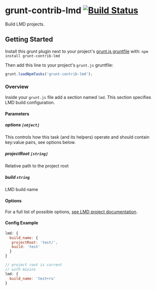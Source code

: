 # grunt-contrib-lmd [![Build Status](https://secure.travis-ci.org/azproduction/grunt-contrib-lmd.png?branch=master)](http://travis-ci.org/azproduction/grunt-contrib-lmd)

Build LMD projects.

## Getting Started
Install this grunt plugin next to your project's [grunt.js gruntfile][getting_started] with: `npm install grunt-contrib-lmd`

Then add this line to your project's `grunt.js` gruntfile:

```javascript
grunt.loadNpmTasks('grunt-contrib-lmd');
```

[grunt]: https://github.com/gruntjs/grunt
[getting_started]: https://github.com/gruntjs/grunt/blob/master/docs/getting_started.md

### Overview

Inside your `grunt.js` file add a section named `lmd`. This section specifies LMD build configuration.

#### Parameters

##### options ```[object]```

This controls how this task (and its helpers) operate and should contain key:value pairs, see options below.

##### projectRoot ```[string]```

Relative path to the project root

##### build ```string```

LMD build name

#### Options

For a full list of possible options, [see LMD project documentation](https://github.com/azproduction/lmd).

#### Config Example

``` javascript
lmd: {
  build_name: {
   projectRoot: 'test/',
   build: 'test'
  }
}
```

``` javascript
// project root is current
// with mixins
lmd: {
  build_name: 'test+ru'
}
```